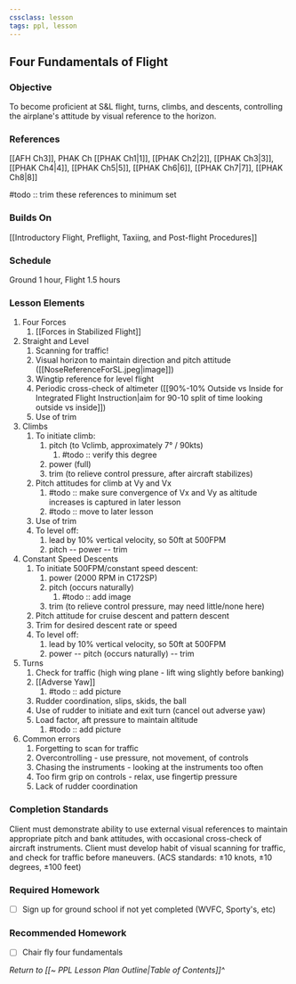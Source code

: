 ```yaml
---
cssclass: lesson
tags: ppl, lesson
---
```

## Four Fundamentals of Flight

### Objective
To become proficient at S&L flight, turns, climbs, and descents, controlling the airplane's attitude by visual reference to the horizon.

### References
[[AFH Ch3]], PHAK Ch [[PHAK Ch1|1]], [[PHAK Ch2|2]], [[PHAK Ch3|3]], [[PHAK Ch4|4]], [[PHAK Ch5|5]], [[PHAK Ch6|6]], [[PHAK Ch7|7]], [[PHAK Ch8|8]]

#todo :: trim these references to minimum set

### Builds On
[[Introductory Flight, Preflight, Taxiing, and Post-flight Procedures]]

### Schedule
Ground 1 hour, Flight 1.5 hours

### Lesson Elements
1. Four Forces
	1. [[Forces in Stabilized Flight]]
2. Straight and Level
	1. Scanning for traffic!
	2. Visual horizon to maintain direction and pitch attitude ([[NoseReferenceForSL.jpeg|image]])
	3. Wingtip reference for level flight
	4. Periodic cross-check of altimeter ([[90%-10% Outside vs Inside for Integrated Flight Instruction|aim for 90-10 split of time looking outside vs inside]])
	5. Use of trim
3. Climbs
	1. To initiate climb:
		1. pitch (to Vclimb, approximately 7° / 90kts)
			1. #todo :: verify this degree
		2. power (full)
		3. trim (to relieve control pressure, after aircraft stabilizes)
	2. Pitch attitudes for climb at Vy and Vx
		1. #todo :: make sure convergence of Vx and Vy as altitude increases is captured in later lesson
		2. #todo :: move to later lesson
	3. Use of trim
	4. To level off:
		1. lead by 10% vertical velocity, so 50ft at 500FPM
		2. pitch -- power -- trim
4. Constant Speed Descents
	1. To initiate 500FPM/constant speed descent: 
		1. power (2000 RPM in C172SP)
		2. pitch (occurs naturally)
			1. #todo :: add image
		3. trim (to relieve control pressure, may need little/none here)
	2. Pitch attitude for cruise descent and pattern descent
	3. Trim for desired descent rate or speed
	4. To level off:
		1. lead by 10% vertical velocity, so 50ft at 500FPM
		2. power -- pitch (occurs naturally) -- trim
5. Turns
	1. Check for traffic (high wing plane - lift wing slightly before banking)
	2. [[Adverse Yaw]]
		1. #todo :: add picture
	3. Rudder coordination, slips, skids, the ball
	4. Use of rudder to initiate and exit turn (cancel out adverse yaw)
	5. Load factor, aft pressure to maintain altitude
		1. #todo :: add picture
6. Common errors
	1. Forgetting to scan for traffic
	2. Overcontrolling - use pressure, not movement, of controls
	3. Chasing the instruments - looking at the instruments too often
	4. Too firm grip on controls - relax, use fingertip pressure
	5. Lack of rudder coordination

### Completion Standards
Client must demonstrate ability to use external visual references to maintain appropriate pitch and bank attitudes, with occasional cross-check of aircraft instruments. Client must develop habit of visual scanning for traffic, and check for traffic before maneuvers. (ACS standards: &plusmn;10 knots, &plusmn;10 degrees, &plusmn;100 feet)

### Required Homework

- [ ] Sign up for ground school if not yet completed (WVFC, Sporty's, etc)

### Recommended Homework 
- [ ] Chair fly four fundamentals

*Return to [[~ PPL Lesson Plan Outline|Table of Contents]]^*